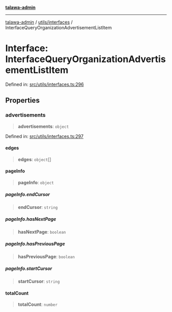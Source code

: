 [**talawa-admin**](../../../README.md)

***

[talawa-admin](../../../README.md) / [utils/interfaces](../README.md) / InterfaceQueryOrganizationAdvertisementListItem

# Interface: InterfaceQueryOrganizationAdvertisementListItem

Defined in: [src/utils/interfaces.ts:296](https://github.com/bint-Eve/talawa-admin/blob/3ea1bc8148fd1f2efa92a17958ea5a5df0d9cc86/src/utils/interfaces.ts#L296)

## Properties

### advertisements

> **advertisements**: `object`

Defined in: [src/utils/interfaces.ts:297](https://github.com/bint-Eve/talawa-admin/blob/3ea1bc8148fd1f2efa92a17958ea5a5df0d9cc86/src/utils/interfaces.ts#L297)

#### edges

> **edges**: `object`[]

#### pageInfo

> **pageInfo**: `object`

##### pageInfo.endCursor

> **endCursor**: `string`

##### pageInfo.hasNextPage

> **hasNextPage**: `boolean`

##### pageInfo.hasPreviousPage

> **hasPreviousPage**: `boolean`

##### pageInfo.startCursor

> **startCursor**: `string`

#### totalCount

> **totalCount**: `number`
